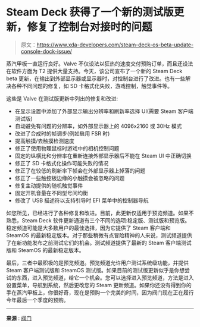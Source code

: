 # Steam Deck 获得了一个新的测试版更新，修复了控制台对接时的问题

> 原文：<https://www.xda-developers.com/steam-deck-os-beta-update-console-dock-issue/>

蒸汽甲板一直运行良好。Valve 不仅设法以狂热的速度交付预购订单，而且还设法在软件方面为 T2 提供大量支持。今天，该公司宣布了一个新的 Steam Deck beta 更新，在输出到外部显示器或显示器时，对控制台进行了改进。也有一些解决各种不同问题的修复，如 SD 卡格式化失败，游戏控制，触觉事件等。

这些是 Valve 在测试版更新中列出的修复和改进:

*   在显示设置中添加了外部显示输出分辨率和刷新率选择 UI(需要 Steam 客户端测试版)
*   自动避免有问题的分辨率，如外部显示器上的 4096x2160 或 30Hz 模式
*   改进了合成时的帧调步(例如启用 FSR 时)
*   提高触摸/去触摸检测速度
*   修正了使用物理鼠标时游戏中的相机控制问题
*   固定的纵横比和分辨率在重新连接外部显示器后不能在 Steam UI 中正确切换
*   修正了 SD 卡格式化操作可能失败的情况
*   修正了在较低的刷新率下帧会在外部显示器上掉落的问题
*   修正了一些触控板边缘的小触摸会被忽略的问题
*   修复主动提供的随机触觉事件
*   固定开机音量在不同型号间均衡
*   修改了 USB 描述符以支持引导时 EFI 菜单中的控制器导航

如您所见，已经进行了各种修复和改进。目前，此更新仅适用于预览频道。如果不熟悉，Steam Deck 软件更新通道有三个不同的选项:稳定版、测试版和预览版。稳定频道可能是大多数用户的最佳选择，因为它提供了 Steam 客户端和 SteamOS 的最新稳定版本。对于那些稍微有点冒险精神的人来说，测试频道提供了在新功能发布之前测试它们的机会。测试频道提供了最新的 Steam 客户端测试版和 SteamOS 的最新稳定版本。

最后，三者中最积极的是预览频道。预览频道允许用户测试系统级功能，并提供 Steam 客户端测试版和 SteamOS 测试版。如果目前的测试版更新似乎是你想尝试的东西，进入预览频道，给它一个机会。您可以选择进入预览频道，方法是进入设置菜单，导航到系统，然后更改您的 Steam 更新频道。如果你还没有得到你的手在蒸汽甲板上，你很好奇，现在是预购一个完美的时间，因为阀门现在正在履行今年最后一个季度的预购。

* * *

**来源** : [阀门](https://store.steampowered.com/news/app/1675200/view/3308480236507039963)